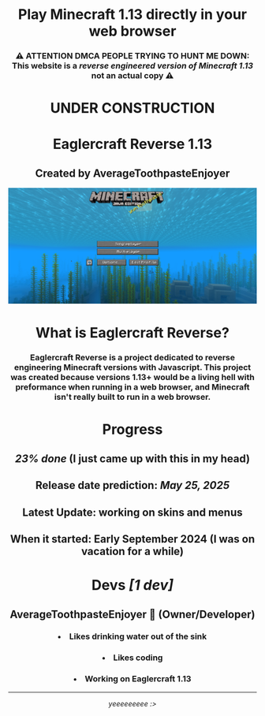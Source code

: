 <div align='center'>

# Play Minecraft 1.13 directly in your web browser

### ⚠ ATTENTION DMCA PEOPLE TRYING TO HUNT ME DOWN: This website is a *reverse engineered version of Minecraft 1.13* not an actual copy ⚠

# UNDER CONSTRUCTION

# Eaglercraft Reverse 1.13

## Created by AverageToothpasteEnjoyer

<img src="preview.png" alt="Preview Photo Not Found"/>

# What is Eaglercraft Reverse?

### Eaglercraft Reverse is a project dedicated to reverse engineering Minecraft versions with Javascript. This project was created because versions **1.13+** would be a living hell with preformance when running in a web browser, and Minecraft isn't really built to run in a web browser.

# Progress

## ***23% done*** (I just came up with this in my head)

## Release date prediction: ***May 25, 2025***

## Latest Update: **working on skins and menus**

## When it started: **Early September 2024** (I was on vacation for a while)


# Devs *[1 dev]*

## AverageToothpasteEnjoyer 👑 **(Owner/Developer)**
### <li>Likes drinking water out of the sink</li>
### <li>Likes coding</li>
### <li>Working on Eaglercraft 1.13</li>

<hr>

<i>yeeeeeeeee :></i>